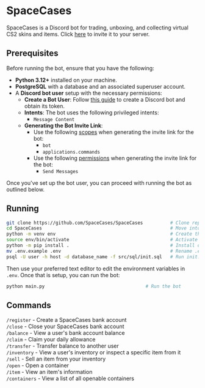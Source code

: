 # SpaceCases

SpaceCases is a Discord bot for trading, unboxing, and collecting virtual CS2 skins and items. Click [here](https://discord.com/oauth2/authorize?client_id=1310243158478815253&permissions=2048&integration_type=0&scope=bot+applications.commands) to invite it to your server.

## Prerequisites

Before running the bot, ensure that you have the following:

- **Python 3.12+** installed on your machine.
- **PostgreSQL** with a database and an associated superuser account.
- A **Discord bot user** setup with the necessary permissions:
  - **Create a Bot User**: Follow [this guide](https://discordpy.readthedocs.io/en/stable/discord.html) to create a Discord bot and obtain its token.
  - **Intents**: The bot uses the following privileged intents:
      - `Message Content`
  - **Generating the Bot Invite Link**:
      - Use the following [scopes](https://discord.com/developers/docs/topics/oauth2#shared-resources-oauth2-scopes) when generating the invite link for the bot:
        - `bot`
        - `applications.commands`
      - Use the following [permissions](https://discord.com/developers/docs/topics/permissions) when generating the invite link for the bot:
        - `Send Messages`

Once you've set up the bot user, you can proceed with running the bot as outlined below.

## Running

```bash
git clone https://github.com/SpaceCases/SpaceCases          # Clone repository to local machine
cd SpaceCases                                               # Move into directory
python -m venv env                                          # Create the virtual environment
source env/bin/activate                                     # Activate virtual environment
python -m pip install .                                     # Install dependencies
mv .env.example .env                                        # Rename .env.example to .env
psql -U user -h host -d database_name -f src/sql/init.sql   # Run init.sql file to setup database
```
Then use your preferred text editor to edit the environment variables in `.env`. Once that is setup, you can run the bot:
```bash
python main.py                                     # Run the bot
```

## Commands

`/register` - Create a SpaceCases bank account    
`/close` - Close your SpaceCases bank account    
`/balance` - View a user's bank account balance    
`/claim` - Claim your daily allowance    
`/transfer` - Transfer balance to another user    
`/inventory` - View a user's inventory or inspect a specific item from it    
`/sell` - Sell an item from your inventory    
`/open` - Open a container    
`/item` - View an item's information    
`/containers` - View a list of all openable containers    
